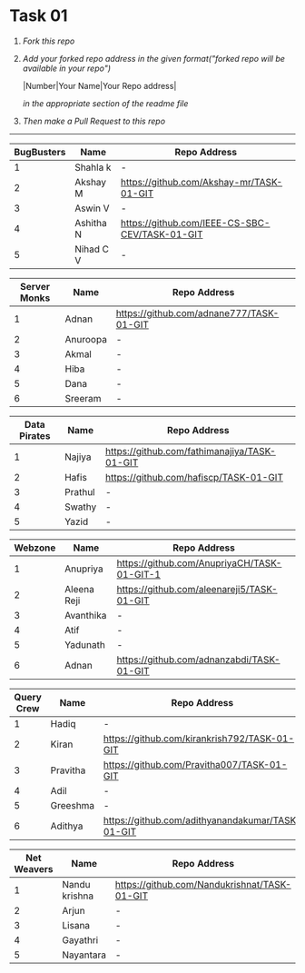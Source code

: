 # Task 01
   1. *Fork this repo*

   2. *Add your forked repo address in the given format("forked repo will be available in your repo")*

        |Number|Your Name|Your Repo address|
        
      *in the appropriate section of the readme file*
      
   3. *Then make a Pull Request to this repo*
 -----------------------------------------------------------------------------------------------------------

|BugBusters|Name|Repo Address|  
|----------|----|------------|
|1|Shahla k|-|
|2|Akshay M|https://github.com/Akshay-mr/TASK-01-GIT|
|3|Aswin V|-|
|4|Ashitha N|https://github.com/IEEE-CS-SBC-CEV/TASK-01-GIT|
|5|Nihad C V|-|

|Server Monks|Name|Repo Address|  
|------------|----|------------|
|1|Adnan|https://github.com/adnane777/TASK-01-GIT|
|2|Anuroopa|-|
|3|Akmal|-|
|4|Hiba|-|
|5|Dana|-|
|6|Sreeram|-|

|Data Pirates|Name|Repo Address|  
|------------|----|------------|
|1|Najiya|https://github.com/fathimanajiya/TASK-01-GIT|
|2|Hafis|https://github.com/hafiscp/TASK-01-GIT|
|3|Prathul|-|
|4|Swathy|-|
|5|Yazid|-|

|Webzone|Name|Repo Address|  
|-------|----|------------|
|1|Anupriya|https://github.com/AnupriyaCH/TASK-01-GIT-1|
|2|Aleena Reji|https://github.com/aleenareji5/TASK-01-GIT|
|3|Avanthika|-|
|4|Atif|-|
|5|Yadunath|-|
|6|Adnan|https://github.com/adnanzabdi/TASK-01-GIT|

|Query Crew|Name|Repo Address|  
|----------|----|------------|
|1|Hadiq|-|
|2|Kiran|https://github.com/kirankrish792/TASK-01-GIT|
|3|Pravitha|https://github.com/Pravitha007/TASK-01-GIT|
|4|Adil|-|
|5|Greeshma|-|
|6|Adithya|https://github.com/adithyanandakumar/TASK-01-GIT|

|Net Weavers|Name|Repo Address|  
|-----------|----|------------|
|1|Nandu krishna|https://github.com/Nandukrishnat/TASK-01-GIT|
|2|Arjun|-|
|3|Lisana|-|
|4|Gayathri|-|
|5|Nayantara|-|
